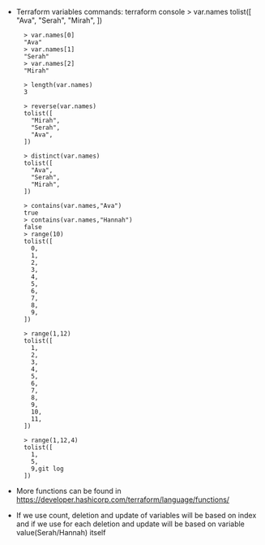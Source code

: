 * Terraform variables commands:
    terraform console
        > var.names
        tolist([
          "Ava",
          "Serah",
          "Mirah",
        ])

        > var.names[0]
        "Ava"
        > var.names[1]
        "Serah"
        > var.names[2]
        "Mirah"

        > length(var.names)
        3

        > reverse(var.names)
        tolist([
          "Mirah",
          "Serah",
          "Ava",
        ])

        > distinct(var.names)
        tolist([
          "Ava",
          "Serah",
          "Mirah",
        ])

        > contains(var.names,"Ava")
        true
        > contains(var.names,"Hannah")
        false
        > range(10)
        tolist([
          0,
          1,
          2,
          3,
          4,
          5,
          6,
          7,
          8,
          9,
        ])

        > range(1,12)
        tolist([
          1,
          2,
          3,
          4,
          5,
          6,
          7,
          8,
          9,
          10,
          11,
        ])

        > range(1,12,4)
        tolist([
          1,
          5,
          9,git log
        ])
>

* More functions can be found in https://developer.hashicorp.com/terraform/language/functions/

* If we use count, deletion and update of variables will be based on index and if we use for each deletion and update will be based on variable value(Serah/Hannah) itself

